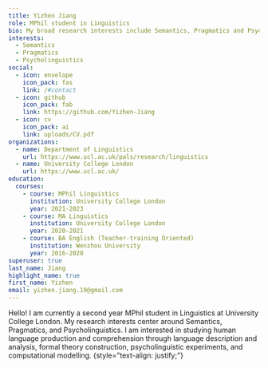 ```yaml
---
title: Yizhen Jiang
role: MPhil student in Linguistics
bio: My broad research interests include Semantics, Pragmatics and Psycholinguistics.
interests:
  - Semantics
  - Pragmatics
  - Psycholinguistics
social:
  - icon: envelope
    icon_pack: fas
    link: /#contact
  - icon: github
    icon_pack: fab
    link: https://github.com/Yizhen-Jiang
  - icon: cv
    icon_pack: ai
    link: uploads/CV.pdf
organizations:
  - name: Department of Linguistics
    url: https://www.ucl.ac.uk/pals/research/linguistics
  - name: University College London
    url: https://www.ucl.ac.uk/
education:
  courses:
    - course: MPhil Linguistics
      institution: University College London
      year: 2021-2023
    - course: MA Linguistics
      institution: University College London
      year: 2020-2021
    - course: BA English (Teacher-training Oriented)
      institution: Wenzhou University
      year: 2016-2020
superuser: true
last_name: Jiang
highlight_name: true
first_name: Yizhen
email: yizhen.jiang.19@gmail.com
---
```


Hello! I am currently a second year MPhil student in Linguistics at University College London. My research interests center around Semantics, Pragmatics, and Psycholinguistics. I am interested in studying human language production and comprehension through language description and analysis, formal theory construction, psycholinguistic experiments, and computational modelling. 
{style="text-align: justify;"}

